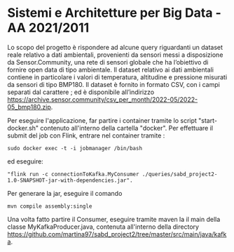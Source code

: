 # Sistemi e Architetture per Big Data - AA 2021/2011

Lo scopo del progetto è rispondere ad alcune query riguardanti un dataset reale relativo a dati ambientali, provenienti da sensori messi a disposizione da Sensor.Community, una rete di sensori globale che ha l’obiettivo di fornire open data di tipo ambientale. Il dataset relativo ai dati ambientali contiene in particolare i valori di temperatura, altitudine e pressione misurati da sensori di tipo BMP180. Il dataset è fornito in formato CSV, con i campi separati dal carattere ; ed è disponibile all’indirizzo https://archive.sensor.community/csv_per_month/2022-05/2022-05_bmp180.zip.

Per eseguire l'applicazione, far partire i container tramite lo script "start-docker.sh" contenuto all'interno della cartella "docker". Per effettuare il submit del job con Flink, entrare nel container tramite :
```
sudo docker exec -t -i jobmanager /bin/bash
```
ed eseguire:
```
"flink run -c connectionToKafka.MyConsumer ./queries/sabd_project2-1.0-SNAPSHOT-jar-with-dependencies.jar".
```
Per generare la jar, eseguire il comando
```
mvn compile assembly:single
```
Una volta fatto partire il Consumer, eseguire tramite maven la il main della classe MyKafkaProducer.java, contenuta all'interno della directory https://github.com/martina97/sabd_project2/tree/master/src/main/java/kafka.
